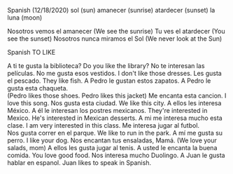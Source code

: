 Spanish (12/18/2020)
sol (sun)
amanecer (sunrise)
atardecer (sunset)
la luna (moon) 

Nosotros vemos el amanecer (We see the sunrise)
Tu ves el atardecer (You see the sunset)
Nosotros nunca miramos el Sol (We never look at the Sun)


Spanish
TO LIKE 

A ti te gusta la biblioteca?  Do you like the library?
No te interesan las películas.
No me gusta esos vestidos.  I don't like those dresses. 
Les gusta el pescado.  They like fish.
A Pedro le gustan estos zapatos.  A Pedro le gusta esta chaqueta.  
(Pedro likes those shoes. Pedro likes this jacket)
Me encanta esta cancion. I love this song.
Nos gusta esta ciudad. We like this city.
A ellos les interesa México. A él le interesan los postres mexicanos.
They're interested in Mexico. He's interested in Mexican desserts.
A mi me interesa mucho esta clase.  I am very interested in this class.
Me interesa jugar al futbol.  
Nos gusta correr en el parque.  We like to run in the park.
A mí me gusta su perro. I like your dog. 
Nos encantan tus ensaladas, Mamá. (We love your salads, mom)
A ellos les gusta jugar al tenis.
A usted le encanta la buena comida. You love good food.
Nos interesa mucho Duolingo. 
A Juan le gusta hablar en espanol.  Juan likes to speak in Spanish.

